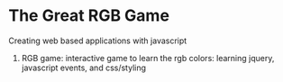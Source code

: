 # The Great RGB Game

Creating web based applications with javascript 

1. RGB game: interactive game to learn the rgb colors: learning jquery, javascript events, and css/styling 
